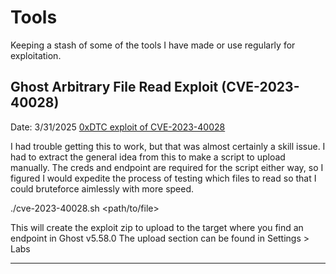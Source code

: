 # Tools
Keeping a stash of some of the tools I have made or use regularly for exploitation.

## Ghost Arbitrary File Read Exploit (CVE-2023-40028)
Date: 3/31/2025
[0xDTC exploit of CVE-2023-40028](https://github.com/0xDTC/Ghost-5.58-Arbitrary-File-Read-CVE-2023-40028/blob/master/CVE-2023-40028)

I had trouble getting this to work, but that was almost certainly a skill issue. I had to extract the general idea from this to
make a script to upload manually. The creds and endpoint are required for the script either way, so I figured I would expedite
the process of testing which files to read so that I could bruteforce aimlessly with more speed.

./cve-2023-40028.sh <path/to/file>

This will create the exploit zip to upload to the target where you find an endpoint in Ghost v5.58.0
The upload section can be found in Settings > Labs

***

